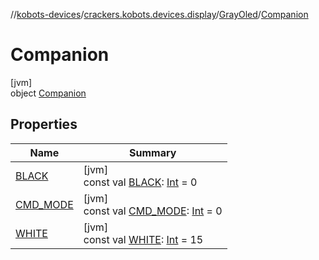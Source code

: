 //[kobots-devices](../../../../index.md)/[crackers.kobots.devices.display](../../index.md)/[GrayOled](../index.md)/[Companion](index.md)

# Companion

[jvm]\
object [Companion](index.md)

## Properties

| Name | Summary |
|---|---|
| [BLACK](-b-l-a-c-k.md) | [jvm]<br>const val [BLACK](-b-l-a-c-k.md): [Int](https://kotlinlang.org/api/latest/jvm/stdlib/kotlin/-int/index.html) = 0 |
| [CMD_MODE](-c-m-d_-m-o-d-e.md) | [jvm]<br>const val [CMD_MODE](-c-m-d_-m-o-d-e.md): [Int](https://kotlinlang.org/api/latest/jvm/stdlib/kotlin/-int/index.html) = 0 |
| [WHITE](-w-h-i-t-e.md) | [jvm]<br>const val [WHITE](-w-h-i-t-e.md): [Int](https://kotlinlang.org/api/latest/jvm/stdlib/kotlin/-int/index.html) = 15 |
